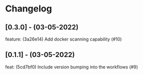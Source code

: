 # Changelog

## [0.3.0] - (03-05-2022)
feature: (3a26e14) Add docker scanning capability (#10)

## [0.1.1] - (03-05-2022)
feat: (5cd7bf0) Include version bumping into the workflows (#9)

